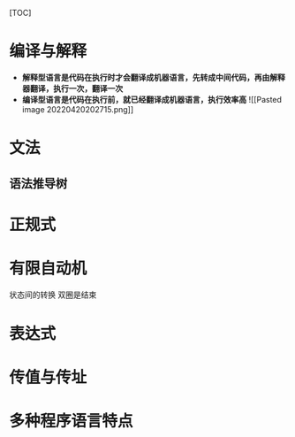 [TOC]

# 编译与解释
* **解释型语言是代码在执行时才会翻译成机器语言，先转成中间代码，再由解释器翻译，执行一次，翻译一次**
* **编译型语言是代码在执行前，就已经翻译成机器语言，执行效率高**
![[Pasted image 20220420202715.png]]

# 文法

## 语法推导树



# 正规式


# 有限自动机
状态间的转换
双圈是结束


# 表达式


# 传值与传址

# 多种程序语言特点

